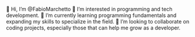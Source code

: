 👋 Hi, I’m @FabioMarchetto
👀 I’m interested in programming and tech development.
🌱 I’m currently learning programming fundamentals and expanding my skills to specialize in the field.
💞️ I’m looking to collaborate on coding projects, especially those that can help me grow as a developer.

<!---
FabioMarchetto/FabioMarchetto is a ✨ special ✨ repository because its `README.md` (this file) appears on your GitHub profile.
You can click the Preview link to take a look at your changes.
--->
